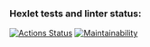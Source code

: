 ### Hexlet tests and linter status:
[![Actions Status](https://github.com/Sentenzos/java-project-72/actions/workflows/hexlet-check.yml/badge.svg)](https://github.com/Sentenzos/java-project-72/actions)
[![Maintainability](https://api.codeclimate.com/v1/badges/b7320b96f04a589d6b99/maintainability)](https://codeclimate.com/github/Sentenzos/java-project-72/maintainability)
